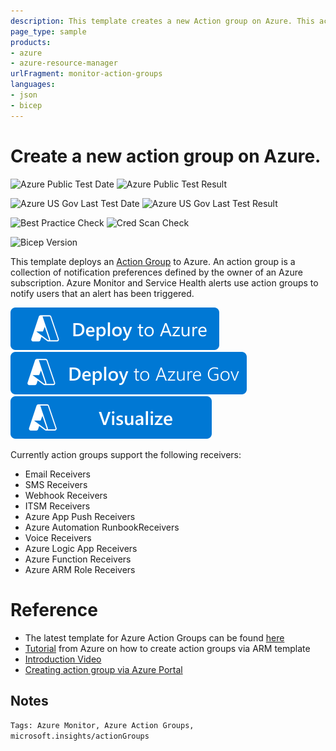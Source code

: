 ```yaml
---
description: This template creates a new Action group on Azure. This action group can then be used for configuring alerts on Azure.
page_type: sample
products:
- azure
- azure-resource-manager
urlFragment: monitor-action-groups
languages:
- json
- bicep
---
```

# Create a new action group on Azure.

![Azure Public Test Date](https://azurequickstartsservice.blob.core.windows.net/badges/demos/monitor-action-groups/PublicLastTestDate.svg)
![Azure Public Test Result](https://azurequickstartsservice.blob.core.windows.net/badges/demos/monitor-action-groups/PublicDeployment.svg)

![Azure US Gov Last Test Date](https://azurequickstartsservice.blob.core.windows.net/badges/demos/monitor-action-groups/FairfaxLastTestDate.svg)
![Azure US Gov Last Test Result](https://azurequickstartsservice.blob.core.windows.net/badges/demos/monitor-action-groups/FairfaxDeployment.svg)

![Best Practice Check](https://azurequickstartsservice.blob.core.windows.net/badges/demos/monitor-action-groups/BestPracticeResult.svg)
![Cred Scan Check](https://azurequickstartsservice.blob.core.windows.net/badges/demos/monitor-action-groups/CredScanResult.svg)

![Bicep Version](https://azurequickstartsservice.blob.core.windows.net/badges/demos/monitor-action-groups/BicepVersion.svg)

This template deploys an [Action Group](https://docs.microsoft.com/azure/azure-monitor/platform/action-groups) to Azure. An action group is a collection of notification preferences defined by the owner of an Azure subscription. Azure Monitor and Service Health alerts use action groups to notify users that an alert has been triggered.

[![Deploy To Azure](https://raw.githubusercontent.com/Azure/azure-quickstart-templates/master/1-CONTRIBUTION-GUIDE/images/deploytoazure.svg?sanitize=true)](https://portal.azure.com/#create/Microsoft.Template/uri/https%3A%2F%2Fraw.githubusercontent.com%2FAzure%2Fazure-quickstart-templates%2Fmaster%2Fdemos%2Fmonitor-action-groups%2Fazuredeploy.json)  [![Deploy To Azure US Gov](https://raw.githubusercontent.com/Azure/azure-quickstart-templates/master/1-CONTRIBUTION-GUIDE/images/deploytoazuregov.svg?sanitize=true)](https://portal.azure.us/#create/Microsoft.Template/uri/https%3A%2F%2Fraw.githubusercontent.com%2FAzure%2Fazure-quickstart-templates%2Fmaster%2Fdemos%2Fmonitor-action-groups%2Fazuredeploy.json)  [![Visualize](https://raw.githubusercontent.com/Azure/azure-quickstart-templates/master/1-CONTRIBUTION-GUIDE/images/visualizebutton.svg?sanitize=true)](http://armviz.io/#/?load=https%3A%2F%2Fraw.githubusercontent.com%2FAzure%2Fazure-quickstart-templates%2Fmaster%2Fdemos%2Fmonitor-action-groups%2Fazuredeploy.json)

Currently action groups support the following receivers:
- Email Receivers
- SMS Receivers
- Webhook Receivers
- ITSM Receivers
- Azure App Push Receivers
- Azure Automation RunbookReceivers
- Voice Receivers
- Azure Logic App Receivers
- Azure Function Receivers
- Azure ARM Role Receivers

# Reference

- The latest template for Azure Action Groups can be found [here](https://docs.microsoft.com/azure/templates/microsoft.insights/2019-06-01/actiongroups)
- [Tutorial](https://docs.microsoft.com/azure/azure-monitor/platform/action-groups-create-resource-manager-template) from Azure on how to create action groups via ARM template
- [Introduction Video](https://azure.microsoft.com/resources/videos/azure-friday-azure-monitor-action-groups/)
- [Creating action group via Azure Portal](https://docs.microsoft.com/azure/azure-monitor/platform/action-groups)

## Notes
`Tags: Azure Monitor, Azure Action Groups, microsoft.insights/actionGroups`
